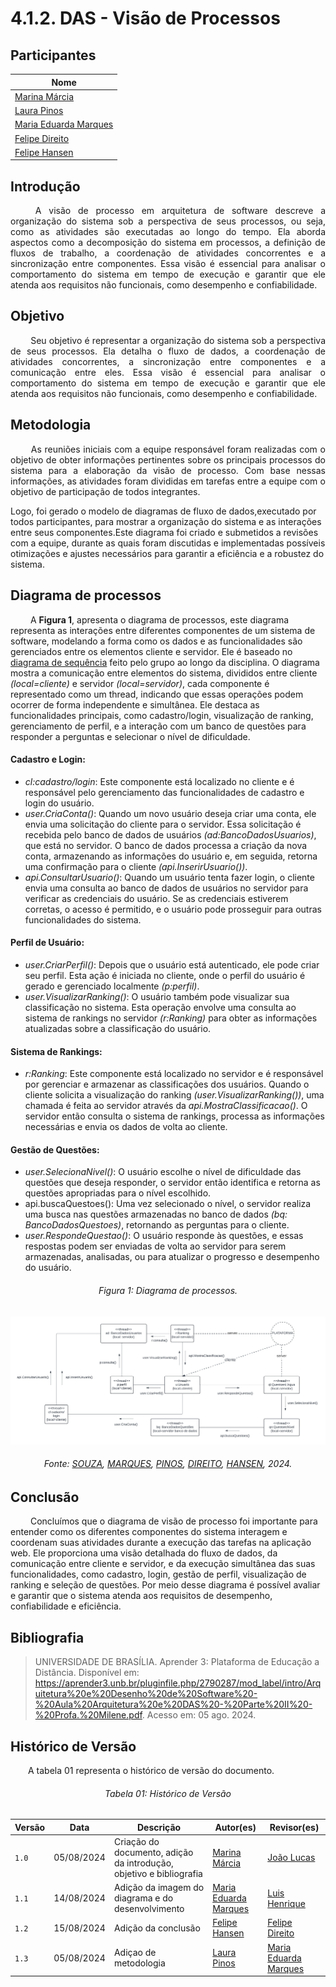 # **4.1.2. DAS - Visão de Processos**

## Participantes

| Nome                                                        |
| ----------------------------------------------------------- |
| [Marina Márcia](https://github.com/The-Boss-Nina)           |
| [Laura Pinos](https://github.com/laurapinos)                |
| [Maria Eduarda Marques](https://github.com/EduardaSMarques) |
| [Felipe Direito](https://github.com/FelipeDireito)          |
| [Felipe Hansen](https://github.com/FHansen98)               |

## **Introdução**

<p align="justify">
&emsp;&emsp; A visão de processo em arquitetura de software descreve a organização do sistema sob a perspectiva de seus processos, ou seja, como as atividades são executadas ao longo do tempo. Ela aborda aspectos como a decomposição do sistema em processos, a definição de fluxos de trabalho, a coordenação de atividades concorrentes e a sincronização entre componentes. Essa visão é essencial para analisar o comportamento do sistema em tempo de execução e garantir que ele atenda aos requisitos não funcionais, como desempenho e confiabilidade.
</p> 

## **Objetivo**

<p align="justify">
&emsp;&emsp; Seu objetivo é representar a organização do sistema sob a perspectiva de seus processos. Ela detalha o fluxo de dados, a coordenação de atividades concorrentes, a sincronização entre componentes e a comunicação entre eles. Essa visão é essencial para analisar o comportamento do sistema em tempo de execução e garantir que ele atenda aos requisitos não funcionais, como desempenho e confiabilidade.
</p>

## **Metodologia**

<p align="justify">
&emsp;&emsp; As reuniões iniciais com a equipe responsável foram realizadas com o objetivo de obter informações pertinentes sobre os principais processos do sistema para a elaboração da visão de processo. Com base nessas informações, as atividades foram divididas em tarefas entre a equipe com o objetivo de participação de todos integrantes.
  
Logo, foi gerado o modelo de diagramas de fluxo de dados,executado por todos participantes, para mostrar a organização do sistema e as interações entre seus componentes.Este diagrama foi criado e submetidos a revisões com a equipe, durante as quais foram discutidas e implementadas possíveis otimizações e ajustes necessários para garantir a eficiência e a robustez do sistema.


## **Diagrama de processos**

<p align="justify">
  
&emsp;&emsp; A **Figura 1**, apresenta o diagrama de processos, este diagrama representa as interações entre diferentes componentes de um sistema de software, modelando a forma como os dados e as funcionalidades são gerenciados entre os elementos cliente e servidor. Ele é baseado no [diagrama de sequência](https://unbarqdsw2024-1.github.io/2024.1_G6_My_LanguageLearning/#/Modelagem/dinamico/UML_DiagramaSequencia) feito pelo grupo ao longo da disciplina. O diagrama mostra a comunicação entre elementos do sistema, divididos entre cliente *(local=cliente)* e servidor *(local=servidor)*, cada componente é representado como um thread, indicando que essas operações podem ocorrer de forma independente e simultânea. Ele destaca as funcionalidades principais, como cadastro/login, visualização de ranking, gerenciamento de perfil, e a interação com um banco de questões para responder a perguntas e selecionar o nível de dificuldade.

</p>

#### Cadastro e Login:

- *cl:cadastro/login*: Este componente está localizado no cliente e é responsável pelo gerenciamento das funcionalidades de cadastro e login do usuário.
- *user.CriaConta()*: Quando um novo usuário deseja criar uma conta, ele envia uma solicitação do cliente para o servidor. Essa solicitação é recebida pelo banco de dados de usuários *(ad:BancoDadosUsuarios)*, que está no servidor. O banco de dados processa a criação da nova conta, armazenando as informações do usuário e, em seguida, retorna uma confirmação para o cliente *(api.InserirUsuario())*.
- *api.ConsultarUsuario()*: Quando um usuário tenta fazer login, o cliente envia uma consulta ao banco de dados de usuários no servidor para verificar as credenciais do usuário. Se as credenciais estiverem corretas, o acesso é permitido, e o usuário pode prosseguir para outras funcionalidades do sistema.

#### Perfil de Usuário: 

- *user.CriarPerfil()*: Depois que o usuário está autenticado, ele pode criar seu perfil. Esta ação é iniciada no cliente, onde o perfil do usuário é gerado e gerenciado localmente *(p:perfil)*.
- *user.VisualizarRanking()*: O usuário também pode visualizar sua classificação no sistema. Esta operação envolve uma consulta ao sistema de rankings no servidor *(r:Ranking)* para obter as informações atualizadas sobre a classificação do usuário.

#### Sistema de Rankings:

- *r:Ranking*: Este componente está localizado no servidor e é responsável por gerenciar e armazenar as classificações dos usuários. Quando o cliente solicita a visualização do ranking *(user.VisualizarRanking())*, uma chamada é feita ao servidor através da *api.MostraClassificacao()*. O servidor então consulta o sistema de rankings, processa as informações necessárias e envia os dados de volta ao cliente.

#### Gestão de Questões:

- *user.SelecionaNivel()*: O usuário escolhe o nível de dificuldade das questões que deseja responder, o servidor então identifica e retorna as questões apropriadas para o nível escolhido.
- api.buscaQuestoes(): Uma vez selecionado o nível, o servidor realiza uma busca nas questões armazenadas no banco de dados *(bq: BancoDadosQuestoes)*, retornando as perguntas para o cliente.
- *user.RespondeQuestao()*: O usuário responde às questões, e essas respostas podem ser enviadas de volta ao servidor para serem armazenadas, analisadas, ou para atualizar o progresso e desempenho do usuário.

<h6 align="center">Figura 1: Diagrama de processos.</h6>

![processos](./img/diag-processos.png)

<div>
    <h6 align="center">Fonte:  
        <a href="https://github.com/The-Boss-Nina">SOUZA</a>, 
        <a href="https://github.com/EduardaSMarques">MARQUES</a>,
        <a href="https://github.com/laurapinos">PINOS</a>,
        <a href="https://github.com/FelipeDireito">DIREITO</a>,
        <a href="https://github.com/FHansen98">HANSEN</a>, 2024.
    </h6>
</div>



## **Conclusão**
<p align="justify">

&emsp;&emsp; Concluímos que o diagrama de visão de processo foi importante para entender como os diferentes componentes do sistema interagem e coordenam suas atividades durante a execução das tarefas na aplicação web. Ele proporciona uma visão detalhada do fluxo de dados, da comunicação entre cliente e servidor, e da execução simultânea das suas funcionalidades, como cadastro, login, gestão de perfil, visualização de ranking e seleção de questões. Por meio desse diagrama é possível avaliar e garantir que o sistema atenda aos requisitos de desempenho, confiabilidade e eficiência.
</p>


## **Bibliografia**

> UNIVERSIDADE DE BRASÍLIA. Aprender 3: Plataforma de Educação a Distância. Disponível em:
https://aprender3.unb.br/pluginfile.php/2790287/mod_label/intro/Arquitetura%20e%20Desenho%20de%20Software%20-%20Aula%20Arquitetura%20e%20DAS%20-%20Parte%20II%20-%20Profa.%20Milene.pdf. Acesso em: 05 ago. 2024.

## **Histórico de Versão**
<p align="justify">
&emsp;&emsp;A tabela 01 representa o histórico de versão do documento.
</p>

<h6 align="center">Tabela 01: Histórico de Versão</h6>
<div align="center">

| Versão | Data       | Descrição            | Autor(es)                                           | Revisor(es) |
| ------ | ---------- | -------------------- | --------------------------------------------------- | ----------- |
| `1.0`  | 05/08/2024 | Criação do documento, adição da introdução, objetivo e bibliografia | [Marina Márcia](https://github.com/The-Boss-Nina)    | [João Lucas](https://github.com/Jlmsousa)
| `1.1`  | 14/08/2024 | Adição da imagem do diagrama e do desenvolvimento| [Maria Eduarda Marques](https://github.com/EduardaSMarques)  |[Luis Henrique](https://github.com/LuisHenrrique)|
| `1.2`  | 15/08/2024 | Adição da conclusão| [Felipe Hansen](https://github.com/FHansen98)  |[Felipe Direito](https://github.com/FelipeDireito)|
| `1.3`  | 05/08/2024 | Adiçao de metodologia | [Laura Pinos](https://github.com/laurapinos)    |[Maria Eduarda Marques](https://github.com/EduardaSMarques) 

